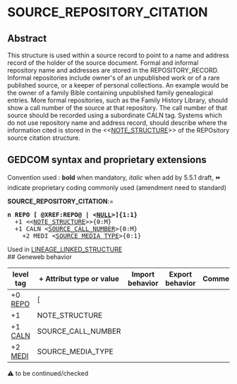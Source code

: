 ﻿# SOURCE_REPOSITORY_CITATION
## Abstract
This structure is used within a source record to point to a name and address record of the holder of the
source document.  Formal and informal repository name and addresses are stored in the
REPOSITORY_RECORD.  Informal repositories include owner's of an unpublished work or of a rare
published source, or a keeper of personal collections. An example would be the owner of a family Bible
containing unpublished family genealogical entries. More formal repositories, such as the Family History
Library, should show a call number of the source at that repository. The call number of that source
should be recorded using a subordinate CALN tag.  Systems which do not use repository name and
address record, should describe where the information cited is stored in the <&lt;<a href=Ged.NOTE_STRUCTURE.md>NOTE_STRUCTURE</a>&gt;>
of the REPOsitory source citation structure.


## GEDCOM syntax and proprietary extensions
Convention used : **bold** when mandatory, _italic_ when add by 5.5.1 draft, &#x23E9; indicate proprietary coding commonly used (amendment need to standard)<br />

**SOURCE_REPOSITORY_CITATION**:=
<pre>
<b>n REPO [ @XREF:REPO@ | &lt;<a href=Ged.NULL.md>NULL</a>&gt;]{1:1}</b>
  +1 &lt;&lt;<a href=Ged.NOTE_STRUCTURE.md>NOTE_STRUCTURE</a>&gt;&gt;{0:M}
  +1 CALN &lt;<a href=Ged.SOURCE_CALL_NUMBER.md>SOURCE_CALL_NUMBER</a>&gt;{0:M}
    +2 MEDI &lt;<a href=Ged.SOURCE_MEDIA_TYPE.md>SOURCE_MEDIA_TYPE</a>&gt;{0:1}
</pre>
Used in <a href=Ged.LINEAGE_LINKED_STRUCTURE.md>LINEAGE_LINKED_STRUCTURE</a><br />## Geneweb behavior

level tag  | + Attribut type or value | Import behavior | Export behavior  | Comment 
---------- | ------------- | :---------------: | :-----------------:| -----------
+0 <a href=Ged.GLOSSARY.md#REPO>REPO</a> | [ | | |
+1  | NOTE_STRUCTURE | | |
+1 <a href=Ged.GLOSSARY.md#CALN>CALN</a> | SOURCE_CALL_NUMBER | | |
+2 <a href=Ged.GLOSSARY.md#MEDI>MEDI</a> | SOURCE_MEDIA_TYPE | | |

:warning: to be continued/checked

